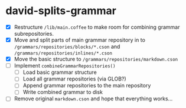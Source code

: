# david-splits-grammar

- [x] Restructure `/lib/main.coffee` to make room for combining grammar subrepositories.
- [x] Move and split parts of main grammar repository in to `/grammars/repositories/blocks/*.cson` and `/grammars/repositories/inlines/*.cson`
- [x] Move the basic structure to `/grammars/repositories/markdown.cson`
- [ ] Implement `combineGrammarRepositories()`
  - [ ] Load basic grammar structure
  - [ ] Load all grammar repositories (via GLOB?)
  - [ ] Append grammar repositories to the main repository
  - [ ] Write combined grammar to disk
- [ ] Remove original `markdown.cson` and hope that everything works...
